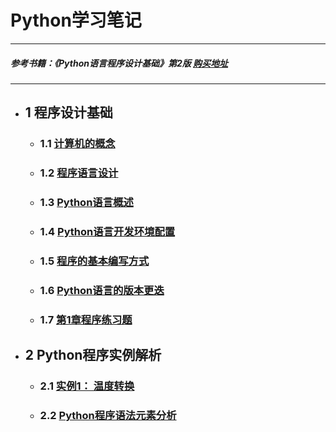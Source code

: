 # Python学习笔记
***
##### 参考书籍：《Python语言程序设计基础》第2版 [购买地址](http://www.hep.com.cn/book/details?uuid=56ed1a12-1515-1000-a9a4-8b199bb65ff2)
***
- ## 1 程序设计基础
  - ### 1.1 [计算机的概念](https://github.com/JackZander/Python-Note/blob/master/1.1%20%E8%AE%A1%E7%AE%97%E6%9C%BA%E7%9A%84%E6%A6%82%E5%BF%B5.md)
  - ### 1.2 [程序语言设计](https://github.com/JackZander/Python-Note/blob/master/1.2%E7%A8%8B%E5%BA%8F%E8%AF%AD%E8%A8%80%E8%AE%BE%E8%AE%A1.md)
  - ### 1.3 [Python语言概述](https://github.com/JackZander/Python-Note/blob/master/1.3Python%E8%AF%AD%E8%A8%80%E6%A6%82%E8%BF%B0)
  - ### 1.4 [Python语言开发环境配置](https://github.com/JackZander/Python-Note/blob/master/1.4Python%E8%AF%AD%E8%A8%80%E5%BC%80%E5%8F%91%E7%8E%AF%E5%A2%83%E9%85%8D%E7%BD%AE.md)
  - ### 1.5 [程序的基本编写方式](https://github.com/JackZander/Python-Note/blob/master/1.5%E7%A8%8B%E5%BA%8F%E7%9A%84%E5%9F%BA%E6%9C%AC%E7%BC%96%E5%86%99%E6%96%B9%E6%B3%95.md)
  - ### 1.6 [Python语言的版本更迭](https://github.com/JackZander/Python-Note/blob/master/1.6%20Python%E8%AF%AD%E8%A8%80%E7%9A%84%E7%89%88%E6%9C%AC%E6%9B%B4%E8%BF%AD.md)
  - ### 1.7 [第1章程序练习题](https://github.com/JackZander/Python-Note/tree/master/1%20%E7%A8%8B%E5%BA%8F%E7%BB%83%E4%B9%A0%E9%A2%98)
- ## 2 Python程序实例解析
  - ### 2.1 [实例1： 温度转换](https://github.com/JackZander/Python-Note/blob/master/2.1%20%E5%AE%9E%E4%BE%8B1:%E6%B8%A9%E5%BA%A6%E8%BD%AC%E6%8D%A2.md)
  - ### 2.2 [Python程序语法元素分析](https://github.com/JackZander/Python-Note/blob/master/2.2%20Python%E7%A8%8B%E5%BA%8F%E8%AF%AD%E6%B3%95%E5%85%83%E7%B4%A0%E5%88%86%E6%9E%90.md)
